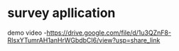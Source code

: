 # survey apllication

demo video -https://drive.google.com/file/d/1u3QZnF8-RIsxYTumrAH1anHrWGbdbCI6/view?usp=share_link
